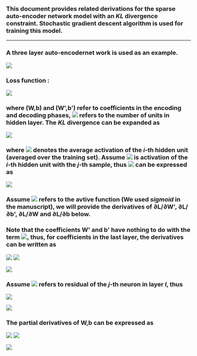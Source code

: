 ### This document provides related derivations for the sparse auto-encoder network model with an *KL* divergence constraint. Stochastic gradient descent algorithm is used for training this model.
---

### A three layer auto-encodernet work  is used as an example.

![](http://i65.tinypic.com/vrft6f.jpg)

### Loss function :

![](http://i66.tinypic.com/296d4xd.jpg)

### where (W,b) and (W',b') refer to coefficients in the encoding and decoding phases, ![](http://i64.tinypic.com/fyzlw7.png) refers to the number of units in hidden layer. The *KL* divergence can be expanded as 

![](http://i67.tinypic.com/1zvrbzn.png)

### where ![](http://i63.tinypic.com/mvj4lt.png) denotes the average activation of the *i*-th hidden unit (averaged over the training set). Assume ![](http://i68.tinypic.com/n4fwas.png) is activation of the *i*-th hidden unit with the *j*-th sample, thus ![](http://i63.tinypic.com/mvj4lt.png) can be expressed as

![](http://i68.tinypic.com/s0x7df.png)

### Assume ![](http://i67.tinypic.com/2u5w2lj.png) refers to the avtive function (We used *sigmoid* in the manuscript), we will provide the derivatives of ∂L/∂W', ∂L/∂b', ∂L/∂W and ∂L/∂b below.

### Note that the coefficients W' and b' have nothing to do with the term ![](http://i67.tinypic.com/hs3qmw.png), thus, for coefficients in the last layer, the derivatives  can be written as

![](http://i63.tinypic.com/246mkxz.png) ![](http://i63.tinypic.com/2e58keb.png)

![](http://i67.tinypic.com/2lazpf.png)

### Assume ![](http://i67.tinypic.com/2ibd92v.png) refers to residual of the *j*-th neuron in layer *l*, thus

![](http://i68.tinypic.com/35lrzoz.png)

![](http://i64.tinypic.com/2cpryf8.png)

### The partial derivatives of W,b can be expressed as

![](http://i68.tinypic.com/eznyih.png) ![](http://i64.tinypic.com/2s63uy0.png)

![](http://i68.tinypic.com/9tzndx.png)


